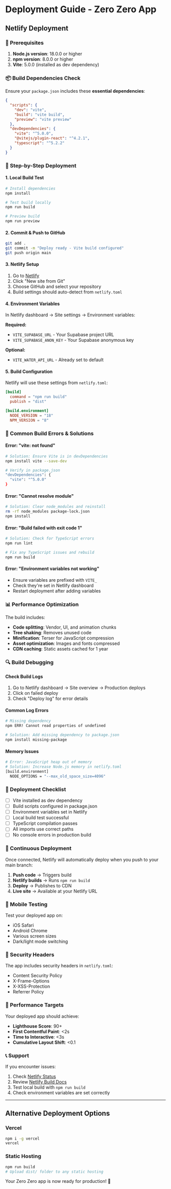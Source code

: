# Deployment Guide - Zero Zero App

## Netlify Deployment

### 🔧 Prerequisites

1. **Node.js version**: 18.0.0 or higher
2. **npm version**: 8.0.0 or higher
3. **Vite**: 5.0.0 (installed as dev dependency)

### 📦 Build Dependencies Check

Ensure your `package.json` includes these **essential dependencies**:

```json
{
  "scripts": {
    "dev": "vite",
    "build": "vite build",
    "preview": "vite preview"
  },
  "devDependencies": {
    "vite": "^5.0.0",
    "@vitejs/plugin-react": "^4.2.1",
    "typescript": "^5.2.2"
  }
}
```

### 🚀 Step-by-Step Deployment

#### 1. **Local Build Test**
```bash
# Install dependencies
npm install

# Test build locally
npm run build

# Preview build
npm run preview
```

#### 2. **Commit & Push to GitHub**
```bash
git add .
git commit -m "Deploy ready - Vite build configured"
git push origin main
```

#### 3. **Netlify Setup**
1. Go to [Netlify](https://app.netlify.com/)
2. Click "New site from Git"
3. Choose GitHub and select your repository
4. Build settings should auto-detect from `netlify.toml`

#### 4. **Environment Variables**
In Netlify dashboard → Site settings → Environment variables:

**Required:**
- `VITE_SUPABASE_URL` - Your Supabase project URL
- `VITE_SUPABASE_ANON_KEY` - Your Supabase anonymous key

**Optional:**
- `VITE_WATER_API_URL` - Already set to default

#### 5. **Build Configuration**
Netlify will use these settings from `netlify.toml`:

```toml
[build]
  command = "npm run build"
  publish = "dist"

[build.environment]
  NODE_VERSION = "18"
  NPM_VERSION = "8"
```

### 🐛 Common Build Errors & Solutions

#### **Error: "vite: not found"**
```bash
# Solution: Ensure Vite is in devDependencies
npm install vite --save-dev

# Verify in package.json
"devDependencies": {
  "vite": "^5.0.0"
}
```

#### **Error: "Cannot resolve module"**
```bash
# Solution: Clear node_modules and reinstall
rm -rf node_modules package-lock.json
npm install
```

#### **Error: "Build failed with exit code 1"**
```bash
# Solution: Check for TypeScript errors
npm run lint

# Fix any TypeScript issues and rebuild
npm run build
```

#### **Error: "Environment variables not working"**
- Ensure variables are prefixed with `VITE_`
- Check they're set in Netlify dashboard
- Restart deployment after adding variables

### 📊 Performance Optimization

The build includes:
- **Code splitting**: Vendor, UI, and animation chunks
- **Tree shaking**: Removes unused code
- **Minification**: Terser for JavaScript compression
- **Asset optimization**: Images and fonts compressed
- **CDN caching**: Static assets cached for 1 year

### 🔍 Build Debugging

#### **Check Build Logs**
1. Go to Netlify dashboard → Site overview → Production deploys
2. Click on failed deploy
3. Check "Deploy log" for error details

#### **Common Log Errors**
```bash
# Missing dependency
npm ERR! Cannot read properties of undefined

# Solution: Add missing dependency to package.json
npm install missing-package
```

#### **Memory Issues**
```bash
# Error: JavaScript heap out of memory
# Solution: Increase Node.js memory in netlify.toml
[build.environment]
  NODE_OPTIONS = "--max_old_space_size=4096"
```

### 🚦 Deployment Checklist

- [ ] Vite installed as dev dependency
- [ ] Build scripts configured in package.json
- [ ] Environment variables set in Netlify
- [ ] Local build test successful
- [ ] TypeScript compilation passes
- [ ] All imports use correct paths
- [ ] No console errors in production build

### 🔄 Continuous Deployment

Once connected, Netlify will automatically deploy when you push to your main branch:

1. **Push code** → Triggers build
2. **Netlify builds** → Runs `npm run build`
3. **Deploy** → Publishes to CDN
4. **Live site** → Available at your Netlify URL

### 📱 Mobile Testing

Test your deployed app on:
- iOS Safari
- Android Chrome
- Various screen sizes
- Dark/light mode switching

### 🔐 Security Headers

The app includes security headers in `netlify.toml`:
- Content Security Policy
- X-Frame-Options
- X-XSS-Protection
- Referrer Policy

### 🎯 Performance Targets

Your deployed app should achieve:
- **Lighthouse Score**: 90+
- **First Contentful Paint**: <2s
- **Time to Interactive**: <3s
- **Cumulative Layout Shift**: <0.1

### 📞 Support

If you encounter issues:
1. Check [Netlify Status](https://www.netlifystatus.com/)
2. Review [Netlify Build Docs](https://docs.netlify.com/configure-builds/overview/)
3. Test local build with `npm run build`
4. Check environment variables are set correctly

---

## Alternative Deployment Options

### Vercel
```bash
npm i -g vercel
vercel
```

### Static Hosting
```bash
npm run build
# Upload dist/ folder to any static hosting
```

Your Zero Zero app is now ready for production! 🚀